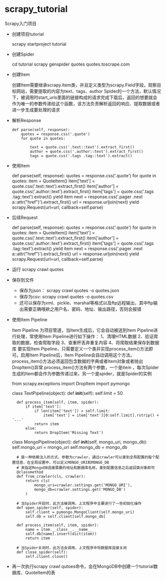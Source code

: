 # scrapy_tutorial
Scrapy入门项目
- 创建项目tutorial

  scrapy  startproject tutorial
- 创建Spider

  cd tutorial 
  scrapy genspider quotes quotes.toscrape.com
  
- 创建Item

  创建Item需要继承scrapy.Item类，并且定义类型为scrapy.Field字段，观察目标网站，需要提取的内容为text、tags、author
  Spider的一个方法，默认情况下，被调用时start_urls里面的链接构成的请求完成下载后，返回的想要就会
  作为唯一的参数传递给这个函数，该方法负责解析返回的响应、提取数据或者进一步生成要处理的请求

- 解析Response


      def parse(self, response):
          quotes = response.css('.quote')
          for quote in quotes:
             
              text = quote.css('.text::text').extract_first()
              author = quote.css('.author::text').extract_first()
              tags = quote.css('.tags .tag::text').extract()
  
  
  
- 使用Item


    def parse(self, response):
        quotes = response.css('.quote')
        for quote in quotes:
            item = QuoteItem()
            item['text'] = quote.css('.text::text').extract_first()
            item['author'] = quote.css('.author::text').extract_first()
            item['tags'] = quote.css('.tags .tag::text').extract()
            yield item
        next = response.css('.pager .next a::attr("href")').extract_first()
        url = response.urljoin(next)
        yield scrapy.Request(url=url, callback=self.parse)



- 后续Request



    def parse(self, response):
        quotes = response.css('.quote')
        for quote in quotes:
            item = QuoteItem()
            item['text'] = quote.css('.text::text').extract_first()
            item['author'] = quote.css('.author::text').extract_first()
            item['tags'] = quote.css('.tags .tag::text').extract()
            yield item
        next = response.css('.pager .next a::attr("href")').extract_first()
        url = response.urljoin(next)
        yield scrapy.Request(url=url, callback=self.parse)

- 运行
  scrapy crawl quotes
- 保存到文件
  - 保存为json： scrapy crawl quotes -o quotes.json
  - 保存为csv:  scrapy crawl quotes -o quotes.csv
  - 还可以保存为xml、pickle、marshal等格式以及ftp远程输出，其中ftp输出需要正确哦欸之用户名、密码、地址、输出路径，否则会报错
- 使用Item Pipeline



    Item Pipeline 为项目管道，当Item生成后，它会自动被送到Item Pipeline进行处理，常使用Item Pipeline进行如下操作：
     1、清理HTML数据
     2、验证爬取的数据，检查爬取字段
     3、查重杯丢弃重复内容
     4、将爬取结果保存到数据库
     要实现Item Pipeline，只需要定义一个类并实现process_item()方法即可。启用Item Pipeline后，Item Pipeline会自动调用这个方法。
     process_item()方法必须返回包含数据的字典或者Item对象或者抛出DropItem()异常
     process_item()方法有两个参数，一个是item ，每次Spider生成的Item都会作为参数传递过来，另一个是spider，就是Spider的实例

    from scrapy.exceptions import DropItem
    import pymongo
    
    
    class TextPipeline(object):
        def __init__(self):
            self.limit = 50
    
        def process_item(self, item, spider):
            if item['text']:
                if len(item['text']) > self.limit:
                    item['text'] = item['text'][0:self.limit].rstrip() + '...'
                return item
            else:
                return DropItem('Missing Text')
    
    
    class MongoPipeline(object):
        def __init__(self, mongo_uri, mongo_db):
            self.mongo_uri = mongo_uri
            self.mongo_db = mongo_db
    
        # 是一种依赖注入的方式，参数为crawler，通过crawler可以拿到全局配置的每个配置信息，在全局设置中，可以定义MONGO_URI和MONGO_DB
        # 来指定MongoDB连接需要的地址和数据库名称，拿到配置信息之后返回类对象即可
        @classmethod
        def from_crawler(cls, crawler):
            return cls(
                mongo_uri=crawler.settings.get('MONGO_URI'),
                mongo_db=crawler.settings.get('MONGO_DB')
            )
    
        # 当Spider开启时，此方法被调用，上文程序中主要进行了一些初始化操作
        def open_spider(self, spider):
            self.client = pymongo.MongoClient(self.mongo_uri)
            self.db = self.client[self.mongo_db]
    
        def process_item(self, item, spider):
            name = item.__class__.__name__
            self.db[name].insert(dict(item))
            return item
    
        # 当Spider关闭时，此方法会调用，上文程序中将数据库连接关闭
        def close_spider(self):
            self.client.close()

- 再一次执行scrapy crawl qutoes命令，会在MongoDB中创建一个tutorial数据库、QuoteItem的表
